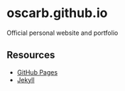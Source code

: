 # oscarb.github.io
Official personal website and portfolio

## Resources

* [GitHub Pages](https://pages.github.com/)
* [Jekyll](https://jekyllrb.com/)
